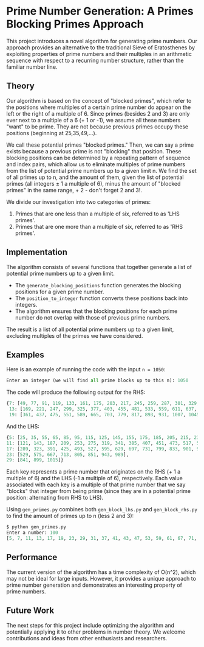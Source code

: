 # Prime Number Generation: A Primes Blocking Primes Approach

This project introduces a novel algorithm for generating prime numbers. Our approach provides an alternative to the traditional Sieve of Eratosthenes by exploiting properties of prime numbers and their multiples in an arithmetic sequence with respect to a recurring number structure, rather than the familiar number line.

## Theory

Our algorithm is based on the concept of "blocked primes", which refer to the positions where multiples of a certain prime number do appear on the left or the right of a multiple of 6. Since primes (besides 2 and 3) are only ever next to a multiple of a 6 (+ 1 or -1), we assume all these numbers "want" to be prime. They are not because previous primes occupy these positions (beginning at 25,35,49,...). 

We call these potential primes "blocked primes." Then, we can say a prime exists because a previous prime is not "blocking" that position. These blocking positions can be determined by a repeating pattern of sequence and index pairs, which allow us to eliminate multiples of prime numbers from the list of potential prime numbers up to a given limit n. We find the set of all primes up to n, and the amount of them, given the list of potential primes (all integers ± 1 a multiple of 6), minus the amount of "blocked primes" in the same range, + 2 - don't forget 2 and 3!.

We divide our investigation into two categories of primes: 

1. Primes that are one less than a multiple of six, referred to as 'LHS primes'.
2. Primes that are one more than a multiple of six, referred to as 'RHS primes'.

## Implementation

The algorithm consists of several functions that together generate a list of potential prime numbers up to a given limit.

- The `generate_blocking_positions` function generates the blocking positions for a given prime number.
- The `position_to_integer` function converts these positions back into integers.
- The algorithm ensures that the blocking positions for each prime number do not overlap with those of previous prime numbers.

The result is a list of all potential prime numbers up to a given limit, excluding multiples of the primes we have considered.

## Examples

Here is an example of running the code with the input `n = 1050`:

```python
Enter an integer (we will find all prime blocks up to this n): 1050
```

The code will produce the following output for the RHS:

```python
{7: [49, 77, 91, 119, 133, 161, 175, 203, 217, 245, 259, 287, 301, 329, 343, 371, 385, 413, 427, 455, 469, 497, 511, 539, 553, 581, 595, 623, 637, 665, 679, 707, 721, 749, 763, 791, 805, 833, 847, 875, 889, 917, 931, 959, 973, 1001, 1015, 1043, 1057], 
 13: [169, 221, 247, 299, 325, 377, 403, 455, 481, 533, 559, 611, 637, 689, 715, 767, 793, 845, 871, 923, 949, 1001, 1027], 
 19: [361, 437, 475, 551, 589, 665, 703, 779, 817, 893, 931, 1007, 1045]}
```
And the LHS:
```python
{5: [25, 35, 55, 65, 85, 95, 115, 125, 145, 155, 175, 185, 205, 215, 235, 245, 265, 275, 295, 305, 325, 335, 355, 365, 385, 395, 415, 425, 445, 455, 475, 485, 505, 515, 535, 545, 565, 575, 595, 605, 625, 635, 655, 665, 685, 695, 715, 725, 745, 755, 775, 785, 805, 815, 835, 845, 865, 875, 895, 905, 925, 935, 955, 965, 985, 995, 1015, 1025, 1045, 1055],
11: [121, 143, 187, 209, 253, 275, 319, 341, 385, 407, 451, 473, 517, 539, 583, 605, 649, 671, 715, 737, 781, 803, 847, 869, 913, 935, 979, 1001, 1045],
17: [289, 323, 391, 425, 493, 527, 595, 629, 697, 731, 799, 833, 901, 935, 1003, 1037],
23: [529, 575, 667, 713, 805, 851, 943, 989],
29: [841, 899, 1015]}
```

Each key represents a prime number that originates on the RHS (+ 1 a multiple of 6) and the LHS (-1 a multiple of 6), respectively. Each value associated with each key is a multiple of that prime number that we say "blocks" that integer from being prime (since they are in a potential prime position: alternating from RHS to LHS).

Using `gen_primes.py` combines both `gen_block_lhs.py` and `gen_block_rhs.py` to find the amount of primes up to n (less 2 and 3):
```python
$ python gen_primes.py
Enter a number: 100
[5, 7, 11, 13, 17, 19, 23, 29, 31, 37, 41, 43, 47, 53, 59, 61, 67, 71, 73, 79, 83, 89, 97]
```

## Performance

The current version of the algorithm has a time complexity of O(n^2), which may not be ideal for large inputs. However, it provides a unique approach to prime number generation and demonstrates an interesting property of prime numbers.

## Future Work

The next steps for this project include optimizing the algorithm and potentially applying it to other problems in number theory. We welcome contributions and ideas from other enthusiasts and researchers.
